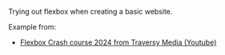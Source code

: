 Trying out flexbox when creating a basic website.

Example from:
* [Flexbox Crash course 2024 from Traversy Media (Youtube)](https://www.youtube.com/watch?v=3YW65K6LcIA)